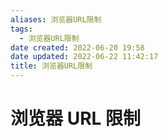 ```yaml
---
aliases: 浏览器URL限制
tags:
  - 浏览器URL限制
date created: 2022-06-20 19:58
date updated: 2022-06-22 11:42:17
title: 浏览器URL限制
---
```


# 浏览器 URL 限制

